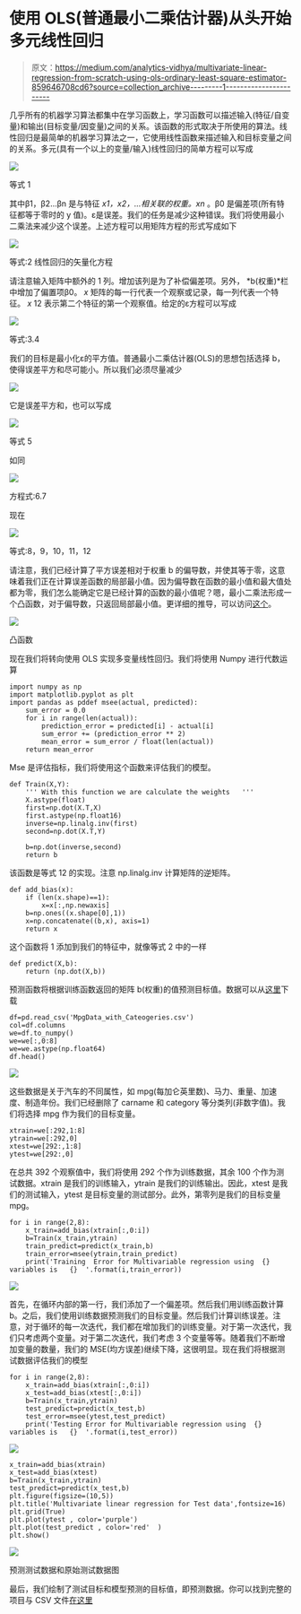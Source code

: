 # 使用 OLS(普通最小二乘估计器)从头开始多元线性回归

> 原文：<https://medium.com/analytics-vidhya/multivariate-linear-regression-from-scratch-using-ols-ordinary-least-square-estimator-859646708cd6?source=collection_archive---------1----------------------->

几乎所有的机器学习算法都集中在学习函数上，学习函数可以描述输入(特征/自变量)和输出(目标变量/因变量)之间的关系。该函数的形式取决于所使用的算法。线性回归是最简单的机器学习算法之一，它使用线性函数来描述输入和目标变量之间的关系。多元(具有一个以上的变量/输入)线性回归的简单方程可以写成

![](img/bb24d487c925b97a21fc6ecdbd8aea71.png)

等式 1

其中β1，β2…βn 是与特征 *x1，x2，…相关联的权重。xn* 。β0 是偏差项(所有特征都等于零时的 y 值)。ε是误差。我们的任务是减少这种错误。我们将使用最小二乘法来减少这个误差。上述方程可以用矩阵方程的形式写成如下

![](img/d762dd16639646e001a9ac01738b593f.png)

等式:2 线性回归的矢量化方程

请注意输入矩阵中额外的 1 列。增加该列是为了补偿偏差项。另外， *b(权重)*栏中增加了偏置项β0。 *x* 矩阵的每一行代表一个观察或记录，每一列代表一个特征。 *x* 12 表示第二个特征的第一个观察值。给定的ε方程可以写成

![](img/8828d5bec18ccd566b8517cd4e93ad01.png)

等式:3.4

我们的目标是最小化ε的平方值。普通最小二乘估计器(OLS)的思想包括选择 b，使得误差平方和尽可能小。所以我们必须尽量减少

![](img/c9c5dd6801675bc167d3cc2aba2b7709.png)

它是误差平方和，也可以写成

![](img/acd2ceffe3e4d56817dd662180c9c44c.png)

等式 5

如同

![](img/5a052ba930010cbb6a9c0d5abeb70c9c.png)

方程式:6.7

现在

![](img/292872f3ff45dd8dbbfb266a5da9c741.png)

等式:8，9，10，11，12

请注意，我们已经计算了平方误差相对于权重 b 的偏导数，并使其等于零，这意味着我们正在计算误差函数的局部最小值。因为偏导数在函数的最小值和最大值处都为零，我们怎么能确定它是已经计算的函数的最小值呢？嗯，最小二乘法形成一个凸函数，对于偏导数，只返回局部最小值。更详细的推导，可以访问[这个](https://economictheoryblog.com/2015/02/19/ols_estimator/)。

![](img/29ba45626a4a3141846818ab907ffc7f.png)

凸函数

现在我们将转向使用 OLS 实现多变量线性回归。我们将使用 Numpy 进行代数运算

```
import numpy as np
import matplotlib.pyplot as plt
import pandas as pddef msee(actual, predicted):
    sum_error = 0.0
    for i in range(len(actual)):
        prediction_error = predicted[i] - actual[i]
        sum_error += (prediction_error ** 2)
        mean_error = sum_error / float(len(actual))
    return mean_error
```

Mse 是评估指标，我们将使用这个函数来评估我们的模型。

```
def Train(X,Y):
    ''' With this function we are calculate the weights   '''
    X.astype(float)
    first=np.dot(X.T,X)
    first.astype(np.float16)
    inverse=np.linalg.inv(first)
    second=np.dot(X.T,Y)

    b=np.dot(inverse,second)
    return b
```

该函数是等式 12 的实现。注意 np.linalg.inv 计算矩阵的逆矩阵。

```
def add_bias(x):
    if (len(x.shape)==1):
        x=x[:,np.newaxis]
    b=np.ones((x.shape[0],1))
    x=np.concatenate((b,x), axis=1)
    return x
```

这个函数将 1 添加到我们的特征中，就像等式 2 中的一样

```
def predict(X,b):
    return (np.dot(X,b))
```

预测函数将根据训练函数返回的矩阵 b(权重)的值预测目标值。数据可以从[这里](https://drive.google.com/file/d/1JWhNDqCLl4tAYWiINFYSQx6580zIw0pM/view?usp=sharing)下载

```
df=pd.read_csv('MpgData_with_Cateogeries.csv')
col=df.columns
we=df.to_numpy()
we=we[:,0:8]
we=we.astype(np.float64)
df.head()
```

![](img/bdf9eb746e8cd3d180b177776607660f.png)

这些数据是关于汽车的不同属性，如 mpg(每加仑英里数)、马力、重量、加速度、制造年份。我们已经删除了 carname 和 category 等分类列(非数字值)。我们将选择 mpg 作为我们的目标变量。

```
xtrain=we[:292,1:8]
ytrain=we[:292,0]
xtest=we[292:,1:8]
ytest=we[292:,0]
```

在总共 392 个观察值中，我们将使用 292 个作为训练数据，其余 100 个作为测试数据。xtrain 是我们的训练输入，ytrain 是我们的训练输出。因此，xtest 是我们的测试输入，ytest 是目标变量的测试部分。此外，第零列是我们的目标变量 mpg。

```
for i in range(2,8):
    x_train=add_bias(xtrain[:,0:i])
    b=Train(x_train,ytrain)
    train_predict=predict(x_train,b)
    train_error=msee(ytrain,train_predict)
    print('Training  Error for Multivariable regression using  {} variables is   {}  '.format(i,train_error))
```

![](img/6d7fdb4fb69b0eb69f98b756462ec933.png)

首先，在循环内部的第一行，我们添加了一个偏差项。然后我们用训练函数计算 b。之后，我们使用训练数据预测我们的目标变量。然后我们计算训练误差。注意，对于循环的每一次迭代，我们都在增加我们的训练变量。对于第一次迭代，我们只考虑两个变量。对于第二次迭代，我们考虑 3 个变量等等。随着我们不断增加变量的数量，我们的 MSE(均方误差)继续下降，这很明显。现在我们将根据测试数据评估我们的模型

```
for i in range(2,8):
    x_train=add_bias(xtrain[:,0:i])
    x_test=add_bias(xtest[:,0:i])
    b=Train(x_train,ytrain)
    test_predict=predict(x_test,b)
    test_error=msee(ytest,test_predict)
    print('Testing Error for Multivariable regression using  {} variables is   {}  '.format(i,test_error))
```

![](img/b3ebcd15dc192c87be6af659af16ed81.png)

```
x_train=add_bias(xtrain)
x_test=add_bias(xtest)
b=Train(x_train,ytrain)
test_predict=predict(x_test,b)
plt.figure(figsize=(10,5))
plt.title('Multivariate linear regression for Test data',fontsize=16)
plt.grid(True)
plt.plot(ytest , color='purple')
plt.plot(test_predict , color='red'  )
plt.show()
```

![](img/68a3a9d7ae3c4efd21be2ae1ebfeced2.png)

预测测试数据和原始测试数据图

最后，我们绘制了测试目标和模型预测的目标值，即预测数据。你可以找到完整的项目与 CSV 文件[在这里](https://github.com/ImtiazUlHassan/Multivariate-linear-regression-Using-OLS-from-Scratch)